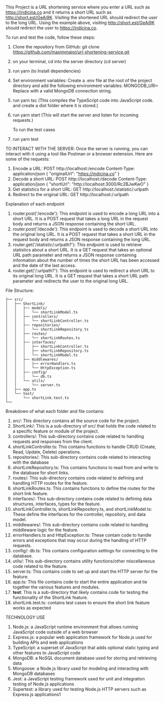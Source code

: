 This Project is a URL shortening service where you enter a URL such as https://indicina.co and it returns a short URL such as http://short.est/GeAi9K. Visiting the shortened URL should redirect the user to the long URL. Using the example above, visiting http://short.est/GeAi9K should redirect the user to https://indicina.co.



To run and test the code, follow these steps:

1. Clone the repository from GitHub:
git clone https://github.com/maximmajor/url-shortening-service.git 
2. on your terminal, cd into the server directory (cd server)
3. run yarn (to Install dependencies)
4. Set environment variables:
   Create a .env file at the root of the project directory and add the following environment variables:
   MONGODB_URI=<mongodb-uri> 
   Replace <mongodb-uri> with a valid MongoDB connection string.
5. run yarn tsc
  (This compiles the TypeScript code into JavaScript code. and create a dist folder where it is stored.)
6. run yarn start
   (This will start the server and listen for incoming requests.)

   To run the test cases
1. run yarn test


TO INTERACT WITH THE SERVER:
Once the server is running, you can interact with it using a tool like Postman or a browser extension. Here are some of the requests:

1. Encode a URL:
   POST http://localhost:<port-number>/encode
   Content-Type: application/json
   {
      "originalUrl": "https://indicina.co"
   }
2. Decode a short URL:
   POST http://localhost:<port-number>/decode
   Content-Type: application/json
   {
      "shortUrl": "http://localhost:3000/Rc2BJwKwO"
   }
3. Get statistics for a short URL:
   GET http://localhost:<port-number>/statistic/:urlpath
4. Redirect to the original URL:
   GET http://localhost:<port-number>/:urlpath


Explanation of each endpoint

1. router.post('/encode'): 
   This endpoint is used to encode a long URL into a short URL. It is a POST request that takes a long URL in the request body and returns a JSON response containing the short URL.
2. router.post('/decode'): 
   This endpoint is used to decode a short URL into the original long URL. It is a POST request that takes a short URL in the request body and returns a JSON response containing the long URL.
3. router.get('/statistic/:urlpath?'): 
   This endpoint is used to retrieve statistics about a short URL. It is a GET request that takes an optional URL path parameter and returns a JSON response containing information about the number of times the short URL has been accessed and the date of the last access.
4. router.get('/:urlpath?'):
   This endpoint is used to redirect a short URL to its original long URL. It is a GET request that takes a short URL path parameter and redirects the user to the original long URL.


File Structure:
```
├── src/
│   ├── ShortLink/
│   │   ├── models/
│   │   │   └── shortLinkModel.ts
│   │   ├── controllers/
│   │   │   └── shortLinkController.ts
│   │   ├── repositories/
│   │   │   └── shortLinkRepository.ts
│   │   ├── routes/
│   │   │   └── shortLinkRoutes.ts
│   │   ├── interfaces/
│   │   │   ├── shortLinkController.ts
│   │   │   ├── shortLinkRepository.ts
│   │   │   └── shortLinkModel.ts
│   │   ├── middlewares/
│   │   │   ├── errorHandlers.ts
│   │   │   └── HttpException.ts
│   │   ├── config/
│   │   │   └── db.ts
│   │   └── utils/
│   │       └── server.ts
│   ├── app.ts
│   └── test/
│       └── shortLink.test.ts
└──
```

Breakdown of what each folder and file contains:

1. src/: 
   This directory contains all the source code for the project.
2. ShortLink/:
   This is a sub-directory of src/ that holds the code related to a specific feature or module of the project.
3. controllers/: 
   This sub-directory contains code related to handling requests and responses from the client.
4. shortLinkController.ts:
   This contains functions to handle CRUD (Create, Read, Update, Delete) operations.
5. repositories/:
   This sub-directory contains code related to interacting with the database 
6. shortLinkRepository.ts:
   This contains functions to read from and write to the database for short links.
7. routes/:
   This sub-directory contains code related to defining and handling HTTP routes for the feature. 
8. shortLinkRoutes.ts:
   This contains functions to define the routes for the short link feature.
9. interfaces/: 
   This sub-directory contains code related to defining data structures, interfaces, types for the feature.
10. shortLinkController.ts, shortLinkRepository.ts, and shortLinkModel.ts:
    These define the interfaces for the controller, repository, and data model.
11. middlewares/:
    This sub-directory contains code related to handling middleware logic for the feature.
12. errorHandlers.ts and HttpException.ts:
    These contain code to handle errors and exceptions that may occur during the handling of HTTP requests.
13. config/:
    db.ts:
    This contains configuration settings for connecting to the database.
14. utils/: 
    This sub-directory contains utility functions/other miscellaneous code related to the feature.
15. server.ts:
    This contains code to set up and start the HTTP server for the feature.
16. app.ts:
    This file contains code to start the entire application and tie together the various features and modules.
17. __test__:
    This is a sub-directory that likely contains code for testing the functionality of the ShortLink feature.
18. shortLink.test.ts:
    contains test cases to ensure the short link feature works as expected



TECHNOLOGY USE

1. Node.js: a JavaScript runtime environment that allows running JavaScript code outside of a web browser
2. Express.js: a popular web application framework for Node.js used for building APIs and web applications
3. TypeScript: a superset of JavaScript that adds optional static typing and other features to JavaScript code
4. MongoDB: a NoSQL document database used for storing and retrieving data
5. Mongoose: a Node.js library used for modeling and interacting with MongoDB databases
6. Jest: a JavaScript testing framework used for unit and integration testing of Node.js applications
7. Supertest: a library used for testing Node.js HTTP servers such as Express.js applications1
